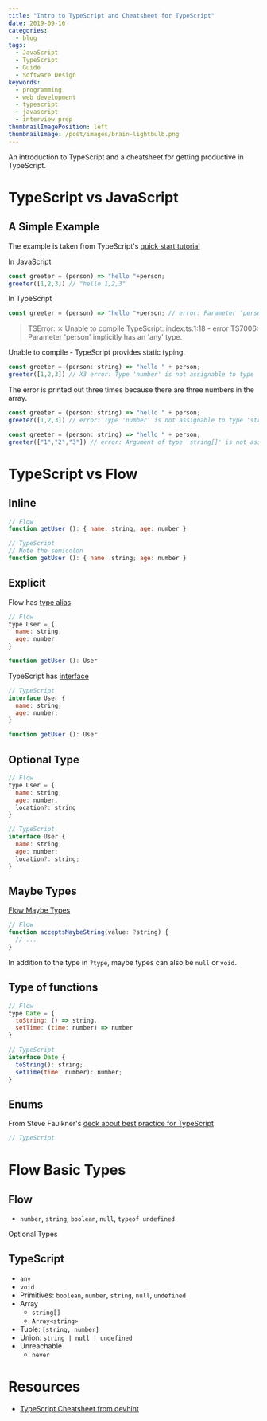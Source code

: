 ```yaml
---
title: "Intro to TypeScript and Cheatsheet for TypeScript"
date: 2019-09-16
categories:
  - blog
tags:
  - JavaScript
  - TypeScript
  - Guide
  - Software Design
keywords:
  - programming
  - web development
  - typescript
  - javascript
  - interview prep
thumbnailImagePosition: left
thumbnailImage: /post/images/brain-lightbulb.png
---
```


An introduction to TypeScript and a cheatsheet for getting productive in TypeScript.

<!--more-->
<!--toc-->

# TypeScript vs JavaScript

## A Simple Example

The example is taken from TypeScript's [quick start tutorial](http://www.typescriptlang.org/docs/handbook/typescript-in-5-minutes.html)

In JavaScript

```javascript
const greeter = (person) => "hello "+person;
greeter([1,2,3]) // "hello 1,2,3"
```

In TypeScript

```typescript
const greeter = (person) => "hello "+person; // error: Parameter 'person' implicitly has an 'any' type.
```

> TSError: ⨯ Unable to compile TypeScript:
> index.ts:1:18 - error TS7006: Parameter 'person' implicitly has an 'any' type.

Unable to compile - TypeScript provides static typing.

```javascript
const greeter = (person: string) => "hello " + person;
greeter([1,2,3]) // X3 error: Type 'number' is not assignable to type 'string'
```

The error is printed out three times because there are three numbers in the array.

```javascript
const greeter = (person: string) => "hello " + person;
greeter([1,2,3]) // error: Type 'number' is not assignable to type 'string'
```

```javascript
const greeter = (person: string) => "hello " + person;
greeter(["1","2","3"]) // error: Argument of type 'string[]' is not assignable to parameter of type 'string'.
```

# TypeScript vs Flow

## Inline

```javascript
// Flow
function getUser (): { name: string, age: number }

// TypeScript
// Note the semicolon
function getUser (): { name: string; age: number }
```

## Explicit

Flow has [type alias](https://flow.org/en/docs/types/aliases/)

```javascript
// Flow
type User = {
  name: string,
  age: number
}

function getUser (): User
```

TypeScript has [interface](https://www.typescriptlang.org/docs/handbook/interfaces.html)

```javascript
// TypeScript
interface User {
  name: string;
  age: number;
}

function getUser (): User
```

## Optional Type

```javascript
// Flow
type User = {
  name: string,
  age: number,
  location?: string
}

// TypeScript
interface User {
  name: string;
  age: number;
  location?: string;
}
```

## Maybe Types

[Flow Maybe Types](https://flow.org/en/docs/types/primitives/#toc-maybe-types)

```javascript
// Flow
function acceptsMaybeString(value: ?string) {
  // ...
}
```

In addition to the type in `?type`, maybe types can also be `null` or `void`.

## Type of functions

```javascript
// Flow
type Date = {
  toString: () => string,
  setTime: (time: number) => number
}

// TypeScript
interface Date {
  toString(): string;
  setTime(time: number): number;
}
```

## Enums

From Steve Faulkner's [deck about best practice for TypeScript](https://speakerdeck.com/southpolesteve/shipping-typescript-to-npm?slide=50)

```javascript
// TypeScript


```

# Flow Basic Types

## Flow

- `number`, `string`, `boolean`, `null`, `typeof undefined`

Optional Types

## TypeScript

- `any`
- `void`
- Primitives: `boolean`, `number`, `string`, `null`, `undefined`
- Array
  - `string[]`
  - `Array<string>`
- Tuple: `[string, number]`
- Union: `string | null | undefined`
- Unreachable
  - `never`

# Resources

- [TypeScript Cheatsheet from devhint](https://devhints.io/typescript)